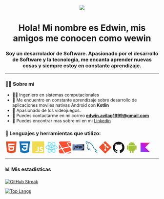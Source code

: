 <div id="header" align = 'center'>
    <img src="https://media.giphy.com/media/bGgsc5mWoryfgKBx1u/giphy.gif" width="200"/>
    <h1 align = 'center'>Hola! Mi nombre es Edwin, mis amigos me conocen como wewin</h1>
    <h3 align = 'center'> Soy un desarrolador de Software. 
        Apasionado por el desarrollo de Software 
        y la tecnologia, me encanta aprender nuevas cosas 
        y siempre estoy en constante aprendizaje.
    </h3>
</div>

---
### 👨‍💻 Sobre mi
- 👨‍🎓 Ingeniero en sistemas computacionales
- 📱 Me encuentro en constante aprendizaje sobre desarrollo de aplicaciones moviles nativas Android con **Kotlin**
- 👾 Apasionado de los videojuegos.
- 📧 Puedes contactarme en mi correo **edwin.avilag1999@gmail.com**
- 🔎 Puedes encontrar mas sobre mi en mi [Linkedin](https://www.linkedin.com/in/edwinavilag/)

<div align = 'left'>
    <h3>🧰 Lenguajes y herramientas que utilizo:</h3>
    <img src="https://github.com/devicons/devicon/blob/master/icons/html5/html5-plain.svg" alt= 'HTML' width="40" height = '40'/>
    <img src="https://github.com/devicons/devicon/blob/master/icons/css3/css3-plain.svg" alt= 'CSS' width="40" height = '40'/>
    <img src="https://github.com/devicons/devicon/blob/master/icons/javascript/javascript-plain.svg" alt= 'Javascript' width="40" height = '40'/>
    <img src="https://github.com/devicons/devicon/blob/master/icons/react/react-original.svg" alt= 'React' width="40" height = '40'/>
    <img src="https://github.com/devicons/devicon/blob/master/icons/laravel/laravel-plain.svg" alt= 'laravel' width="40" height = '40'/>
    <img src="https://github.com/devicons/devicon/blob/master/icons/php/php-original.svg" alt= 'Php' width="40" height = '40'/>
    <img src="https://github.com/devicons/devicon/blob/master/icons/mysql/mysql-plain.svg" alt= 'SQL' width="40" height = '40'/>
    <img src="https://github.com/devicons/devicon/blob/master/icons/git/git-plain.svg" alt= 'GIT' width="40" height = '40'/>
    <img src="https://github.com/devicons/devicon/blob/master/icons/github/github-original.svg" alt= 'Github' width="40" height = '40'/>
    <img src="https://github.com/devicons/devicon/blob/master/icons/android/android-original.svg" alt= 'Android' width="40" height = '40'/>
    <img src="https://github.com/devicons/devicon/blob/master/icons/kotlin/kotlin-original.svg" alt= 'Kotlin' width="40" height = '40'/>
</div>

---
### 📊 Mis estadisticas
[![GitHub Streak](http://github-readme-streak-stats.herokuapp.com?user=wewineitor&theme=monokai&hide_border=true&locale=es)](https://git.io/streak-stats)

[![Top Langs](https://github-readme-stats.vercel.app/api/top-langs/?username=wewineitor&theme=monokai)](https://github.com/anuraghazra/github-readme-stats)

